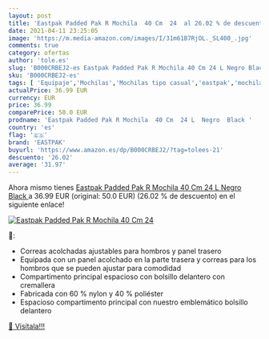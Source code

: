```yaml
---
layout: post
title: 'Eastpak Padded Pak R Mochila  40 Cm  24  al 26.02 % de descuento'
date: 2021-04-11 23:25:05
image: 'https://m.media-amazon.com/images/I/31m61B7RjOL._SL400_.jpg'
comments: true
category: ofertas
author: 'tole.es'
slug: 'B000CRBEJ2-es Eastpak Padded Pak R Mochila 40 Cm 24 L Negro Black'
sku: 'B000CRBEJ2-es'
tags: [ 'Equipaje','Mochilas','Mochilas tipo casual','eastpak','mochila', ]
actualPrice: 36.99 EUR
currency: EUR
price: 36.99
comparePrice: 50.0 EUR
prodname: 'Eastpak Padded Pak R Mochila  40 Cm  24 L  Negro  Black '
country: 'es'
flag: '🇪🇸'
brand: 'EASTPAK'
buyurl: 'https://www.amazon.es/dp/B000CRBEJ2/?tag=tolees-21'
descuento: '26.02'
average: '31.97'
---
```


Ahora mismo tienes [Eastpak Padded Pak R Mochila  40 Cm  24 L  Negro  Black ](https://www.amazon.es/dp/B000CRBEJ2/?tag=tolees-21) a 36.99 EUR (original: 50.0 EUR) (26.02 %  de descuento) en el siguiente enlace!

[![Eastpak Padded Pak R Mochila  40 Cm  24 ](https://m.media-amazon.com/images/I/31m61B7RjOL._SL400_.jpg)](https://www.amazon.es/dp/B000CRBEJ2/?tag=tolees-21)

🔎:

- Correas acolchadas ajustables para hombros y panel trasero
- Equipada con un panel acolchado en la parte trasera y correas para los hombros que se pueden ajustar para comodidad
- Compartimento principal espacioso con bolsillo delantero con cremallera
- Fabricada con 60 % nylon y 40 % poliéster
- Espacioso compartimento principal con nuestro emblemático bolsillo delantero

[🛒 Visítala!!!](https://www.amazon.es/dp/B000CRBEJ2/?tag=tolees-21)
